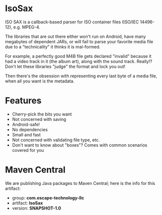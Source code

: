 # IsoSax
ISO SAX is a callback-based parser for ISO container files (ISO/IEC 14496-12), e.g. MPEG-4.

The libraries that are out there either won't run on Android, have many megabytes of dependent JARs, or will fail to parse your favorite media file due to a "technicality" it thinks it is mal-formed.

For example, a perfectly good M4B file gets declared "invalid" because it had a video track in it (the album art), along with the sound track. Really!? Don't let these libraries "judge" the format and lock you out!

Then there's the obsession with representing every last byte of a media file, when all you want is the metadata.

# Features
* Cherry-pick the bits you want
* Not concerned with saving
* Android-safe!
* No dependencies
* Small and fast
* Not concerned with validating file type, etc.
* Don't want to know about "boxes"? Comes with common scenarios covered for you

# Maven Central
We are publishing Java packages to Maven Central; here is the info for this artifact:

* group: **com.escape-technology-llc**
* artifact: **IsoSax**
* version: **SNAPSHOT-1.0**
